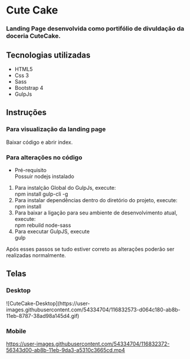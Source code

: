 <h1> Cute Cake</h1>
<h3> Landing Page desenvolvida como portifólio de divuldação da doceria CuteCake.</h3>

<h2> Tecnologias utilizadas </h2>
<ul>
  <li>HTML5</li>
  <li>Css 3</li> 
  <li>Sass</li> 
  <li>Bootstrap 4</li> 
  <li>GulpJs</li>
  
</ul>

<h2> Instruções </h2>
<h3> Para visualização da landing page </h3>
Baixar código e abrir index.

<h3> Para alterações no código</h3>
<ul>
  <li>Pré-requisito</li>
  <a>Possuir nodejs instalado</>
</ul>
  
<ol>
  <li>Para instalção Global do GulpJs, execute:</li>
  <a>npm install gulp-cli -g</a>
  
  <li>Para instalar dependências dentro do diretório do projeto, execute:</li>
  <a>npm install</a>
  
  <li>Para baixar a ligação para seu ambiente de desenvolvimento atual, execute:</li>
  <a>npm rebuild node-sass</a>
  
  <li>Para executar GulpJS, execute</li>
  <a>gulp</a>
 </ol>
 
 <p>Após esses passos se tudo estiver correto as alterações poderão ser realizadas normalmente.</p>

<h2> Telas </h2>
<h3>Desktop</h3>
![CuteCake-Desktop](https://user-images.githubusercontent.com/54334704/116832573-d064c180-ab8b-11eb-8787-38ad98a145d4.gif)

<h3>Mobile</h3>

https://user-images.githubusercontent.com/54334704/116832372-56343d00-ab8b-11eb-9da3-a5310c3665cd.mp4
